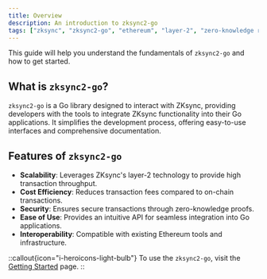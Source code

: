 ```yaml
---
title: Overview
description: An introduction to zksync2-go
tags: ["zksync", "zksync2-go", "ethereum", "layer-2", "zero-knowledge rollups", "go library", "blockchain scalability", "crypto transactions"]
---
```


This guide will help you understand the fundamentals of `zksync2-go` and how to get started.

## What is `zksync2-go`?
`zksync2-go` is a Go library designed to interact with ZKsync, providing developers with the tools to integrate
ZKsync functionality into their Go applications. It simplifies the development process, offering easy-to-use
interfaces and comprehensive documentation.

## Features of `zksync2-go`

- **Scalability**: Leverages ZKsync's layer-2 technology to provide high transaction throughput.
- **Cost Efficiency**: Reduces transaction fees compared to on-chain transactions.
- **Security**: Ensures secure transactions through zero-knowledge proofs.
- **Ease of Use**: Provides an intuitive API for seamless integration into Go applications.
- **Interoperability**: Compatible with existing Ethereum tools and infrastructure.

::callout{icon="i-heroicons-light-bulb"}
To use the `zksync2-go`, visit the [Getting Started](/sdk/go/guides/getting-started) page.
::
